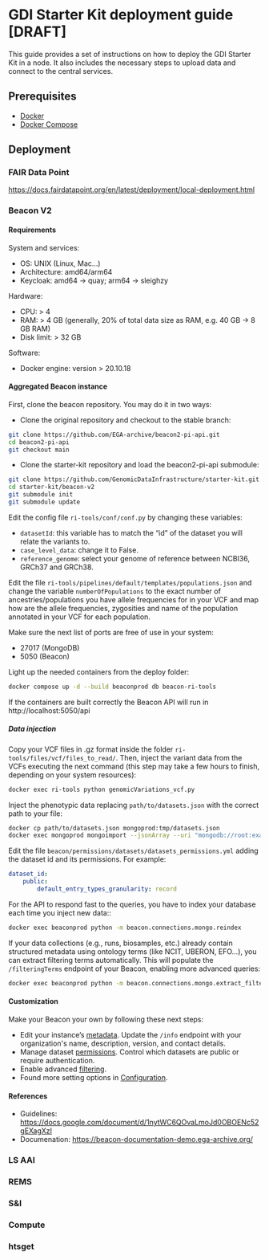 # GDI Starter Kit deployment guide [DRAFT]

This guide provides a set of instructions on how to deploy the GDI Starter Kit
in a node. It also includes the necessary steps to upload data and connect to
the central services.


## Prerequisites

- [Docker](https://docs.docker.com/engine/install/)
- [Docker Compose](https://docs.docker.com/compose/install/)



## Deployment

### FAIR Data Point

https://docs.fairdatapoint.org/en/latest/deployment/local-deployment.html

### Beacon V2

#### Requirements

System and services:
- OS: UNIX (Linux, Mac…)
- Architecture: amd64/arm64
- Keycloak: amd64 -> quay; arm64 -> sleighzy

Hardware:
- CPU: > 4
- RAM: > 4 GB (generally, 20% of total data size as RAM, e.g. 40 GB -> 8 GB RAM)
- Disk limit: > 32 GB

Software:
- Docker engine: version > 20.10.18


#### Aggregated Beacon instance

First, clone the beacon repository. You may do it in two ways:

- Clone the original repository and checkout to the stable branch:
```bash
git clone https://github.com/EGA-archive/beacon2-pi-api.git
cd beacon2-pi-api
git checkout main
```

- Clone the starter-kit repository and load the beacon2-pi-api submodule:

```bash
git clone https://github.com/GenomicDataInfrastructure/starter-kit.git
cd starter-kit/beacon-v2
git submodule init
git submodule update
```

Edit the config file `ri-tools/conf/conf.py` by changing these variables:

- `datasetId`: this variable has to match the “id” of the dataset you will relate the
variants to.
- `case_level_data`: change it to False.
- `reference_genome`: select your genome of reference between NCBI36, GRCh37 and GRCh38.

Edit the file `ri-tools/pipelines/default/templates/populations.json` and change the variable
`numberOfPopulations` to the exact number of ancestries/populations you have allele frequencies for in your VCF and map
how are the allele frequencies, zygosities and name of the population annotated in your VCF for each population.

Make sure the next list of ports are free of use in your system:

- 27017 (MongoDB)
- 5050 (Beacon)

Light up the needed containers from the deploy folder:

```bash
docker compose up -d --build beaconprod db beacon-ri-tools
```

If the containers are built correctly the Beacon API will run in http://localhost:5050/api


##### Data injection

Copy your VCF files in .gz format inside the folder `ri-tools/files/vcf/files_to_read/`. Then, inject the variant data
from the VCFs executing the next command (this step may take a few hours to finish, depending on your system resources):

```bash
docker exec ri-tools python genomicVariations_vcf.py
```

Inject the phenotypic data replacing `path/to/datasets.json` with the correct path to your file:

```bash
docker cp path/to/datasets.json mongoprod:tmp/datasets.json
docker exec mongoprod mongoimport --jsonArray --uri "mongodb://root:example@127.0.0.1:27017/beacon?authSource=admin" --file /tmp/datasets.json --collection datasets
```

Edit the file `beacon/permissions/datasets/datasets_permissions.yml` adding the dataset id and its permissions. For
example:

```yaml
dataset_id:
    public:
        default_entry_types_granularity: record
```

For the API to respond fast to the queries, you have to index your database each time you inject new data::

```bash
docker exec beaconprod python -m beacon.connections.mongo.reindex
```

If your data collections (e.g., runs, biosamples, etc.) already contain structured metadata using ontology terms
(like NCIT, UBERON, EFO...), you can extract filtering terms automatically. This will populate the `/filteringTerms` endpoint of your Beacon, enabling more advanced queries:

```bash
docker exec beaconprod python -m beacon.connections.mongo.extract_filtering_terms
```


#### Customization

Make your Beacon your own by following these next steps:

- Edit your instance’s [metadata](https://beacon-documentation-demo.ega-archive.org/configuration#editing-beacon-info). Update the `/info` endpoint with your organization's name, description, version, and contact details.
- Manage dataset [permissions](https://beacon-documentation-demo.ega-archive.org/configuration#managing-dataset-permissions). Control which datasets are public or require authentication.
- Enable advanced [filtering](https://beacon-documentation-demo.ega-archive.org/filtering-terms#extract-terms).
- Found more setting options in [Configuration](https://beacon-documentation-demo.ega-archive.org/configuration).


#### References

- Guidelines: https://docs.google.com/document/d/1nytWC6QOvaLmoJd0OBOENc52gEXagXzI
- Documenation: https://beacon-documentation-demo.ega-archive.org/

### LS AAI

### REMS

### S&I

### Compute

### htsget

